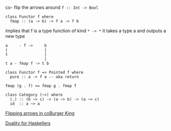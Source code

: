 co- flip the arrows around
`f :: Int -> Bool`
```
class Functor f where
  fmap :: (a -> b) -> f a -> f b
```
implies that f is a type function of kind `* -> *` it takes a type a and outputs a new type

```
a     - f ->     b
|                |
t                |
                 |
t a - fmap f -> t b
```

```
class Functor f => Pointed f where
  pure :: a -> f a -- aka return
```

`fmap (g . f) == fmap g . fmap f`

```
class Category (~>) where
  (.) :: (b ~> c) -> (a ~> b) -> (a ~> c)
  id  :: a ~> a
```


[Flipping arrows in coBurger King](http://blog.ezyang.com/2010/07/flipping-arrows-in-coburger-king/)

[Duality for Haskellers](http://blog.ezyang.com/2012/10/duality-for-haskellers/)